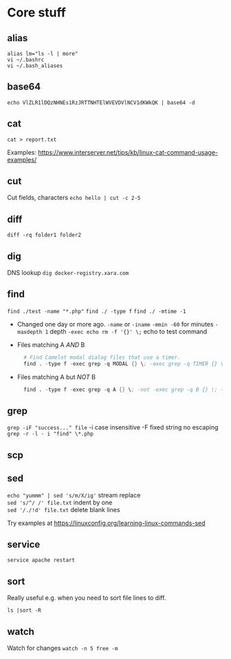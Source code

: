 # Core stuff

## alias
`alias lm="ls -l | more"`  
`vi ~/.bashrc`  
`vi ~/.bash_aliases`  

## base64

`echo VlZLR1lDQzNHNEs1RzJRTTNHTElWVEVDVlNCV1dKWkQK | base64 -d`

## cat

`cat > report.txt`

Examples: https://www.interserver.net/tips/kb/linux-cat-command-usage-examples/

## cut

Cut fields, characters `echo hello | cut -c 2-5`

## diff
`diff -rq folder1 folder2`

## dig

DNS lookup `dig docker-registry.xara.com`

## find

`find ./test -name "*.php"`
`find ./ -type f`
`find ./ -mtime -1`

- Changed one day or more ago. 
  `-name` or `-iname`
  `-mmin -60` for minutes
  `-maxdepth 1` depth
  `-exec echo rm -f '{}' \;` echo to test command

- Files matching A *AND* B
  ```s
    # Find Camelot modal dialog files that use a timer.
    find . -type f -exec grep -q MODAL {} \; -exec grep -q TIMER {} \; -print
  ```
- Files matching A but *NOT* B

  ```s
    find . -type f -exec grep -q A {} \; -not -exec grep -q B {} \; -print
  ```
## grep

`grep -iF "success..." file` -i case insensitive -F fixed string no escaping
`grep -r -l - i "find" \*.php`

## scp

## sed

`echo "yummm" | sed 's/m/X/ig'`        stream replace  
`sed 's/^/ /' file.txt`                indent by one  
`sed '/./!d' file.txt`                 delete blank lines  

Try examples at 
https://linuxconfig.org/learning-linux-commands-sed

## service
`service apache restart`

## sort

Really useful e.g. when you need to sort file lines to diff.

`ls |sort -R`

## watch
Watch for changes
`watch -n 5 free -m`






